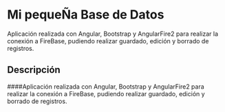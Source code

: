 # Mi pequeÑa Base de Datos

Aplicación realizada con Angular, Bootstrap y AngularFire2 para realizar la conexión a FireBase, pudiendo realizar guardado, edición y borrado de registros.

## Descripción

####Aplicación realizada con Angular, Bootstrap y AngularFire2 para realizar la conexión a FireBase, pudiendo realizar guardado, edición y borrado de registros.
